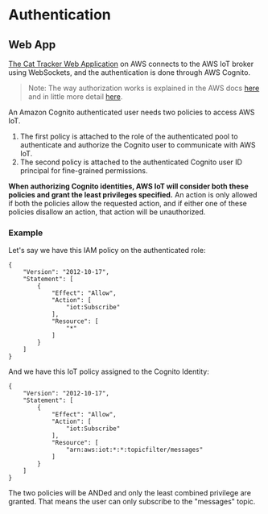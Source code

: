 # Authentication

## Web App

[The Cat Tracker Web Application](../app/GettingStarted.md) on AWS connects to
the AWS IoT broker using WebSockets, and the authentication is done through AWS
Cognito.

> Note: The way authorization works is explained in the AWS docs
> [here](https://docs.aws.amazon.com/iot/latest/developerguide/cognito-identities.html)
> and in little more detail
> [here](https://docs.aws.amazon.com/iot/latest/developerguide/pub-sub-policy.html#pub-sub-policy-cognito).

An Amazon Cognito authenticated user needs two policies to access AWS IoT.

1. The first policy is attached to the role of the authenticated pool to
   authenticate and authorize the Cognito user to communicate with AWS IoT.
2. The second policy is attached to the authenticated Cognito user ID principal
   for fine-grained permissions.

**When authorizing Cognito identities, AWS IoT will consider both these policies
and grant the least privileges specified.** An action is only allowed if both
the policies allow the requested action, and if either one of these policies
disallow an action, that action will be unauthorized.

### Example

Let's say we have this IAM policy on the authenticated role:

    {
    	"Version": "2012-10-17",
    	"Statement": [
    		{
    			"Effect": "Allow",
    			"Action": [
    				"iot:Subscribe"
    			],
    			"Resource": [
    				"*"
    			]
    		}
    	]
    }

And we have this IoT policy assigned to the Cognito Identity:

    {
    	"Version": "2012-10-17",
    	"Statement": [
    		{
    			"Effect": "Allow",
    			"Action": [
    				"iot:Subscribe"
    			],
    			"Resource": [
    				"arn:aws:iot:*:*:topicfilter/messages"
    			]
    		}
    	]
    }

The two policies will be ANDed and only the least combined privilege are
granted. That means the user can only subscribe to the "messages" topic.
